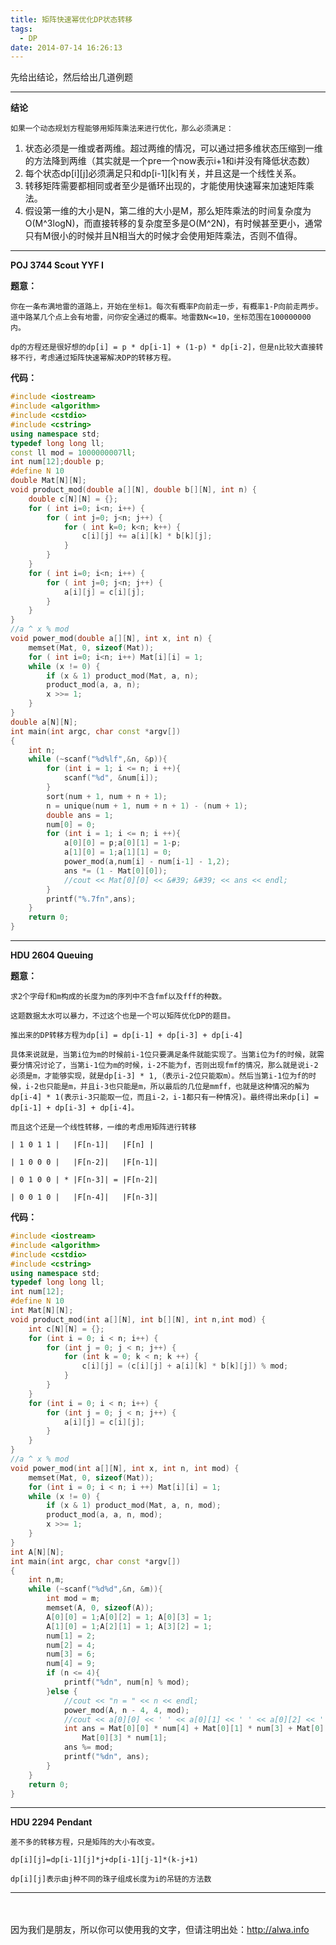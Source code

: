 ```yaml
---
title: 矩阵快速幂优化DP状态转移
tags:
  - DP
date: 2014-07-14 16:26:13
---
```


先给出结论，然后给出几道例题

* * *

**结论**

	如果一个动态规划方程能够用矩阵乘法来进行优化，那么必须满足： 

1.  状态必须是一维或者两维。超过两维的情况，可以通过把多维状态压缩到一维的方法降到两维（其实就是一个pre一个now表示i+1和i并没有降低状态数） 
2.  每个状态dp[i][j]必须满足只和dp[i-1][k]有关，并且这是一个线性关系。 
3.  转移矩阵需要都相同或者至少是循环出现的，才能使用快速幂来加速矩阵乘法。 
4.  假设第一维的大小是N，第二维的大小是M，那么矩阵乘法的时间复杂度为O(M^3logN)，而直接转移的复杂度至多是O(M^2N)，有时候甚至更小，通常只有M很小的时候并且N相当大的时候才会使用矩阵乘法，否则不值得。



* * *

**POJ 3744 Scout YYF I**

**题意：**

	你在一条布满地雷的道路上，开始在坐标1。每次有概率P向前走一步，有概率1-P向前走两步。道中路某几个点上会有地雷，问你安全通过的概率。地雷数N<=10，坐标范围在100000000内。

	dp的方程还是很好想的dp[i] = p * dp[i-1] + (1-p) * dp[i-2]，但是n比较大直接转移不行，考虑通过矩阵快速幂解决DP的转移方程。

**代码：**

```cpp
#include <iostream>
#include <algorithm>
#include <cstdio>
#include <cstring>
using namespace std;
typedef long long ll;
const ll mod = 1000000007ll;
int num[12];double p;
#define N 10
double Mat[N][N];
void product_mod(double a[][N], double b[][N], int n) {
    double c[N][N] = {};
    for ( int i=0; i<n; i++) {
        for ( int j=0; j<n; j++) {
            for ( int k=0; k<n; k++) {
                c[i][j] += a[i][k] * b[k][j];
            }
        }
    }
    for ( int i=0; i<n; i++) {
        for ( int j=0; j<n; j++) {
            a[i][j] = c[i][j];
        }
    }
}
//a ^ x % mod 
void power_mod(double a[][N], int x, int n) {
    memset(Mat, 0, sizeof(Mat));
    for ( int i=0; i<n; i++) Mat[i][i] = 1;
    while (x != 0) {
        if (x & 1) product_mod(Mat, a, n);
        product_mod(a, a, n);
        x >>= 1;
    }
}
double a[N][N];
int main(int argc, char const *argv[])
{
    int n;
    while (~scanf("%d%lf",&n, &p)){
        for (int i = 1; i <= n; i ++){
            scanf("%d", &num[i]);
        }
        sort(num + 1, num + n + 1);
        n = unique(num + 1, num + n + 1) - (num + 1);
        double ans = 1;
        num[0] = 0;
        for (int i = 1; i <= n; i ++){
            a[0][0] = p;a[0][1] = 1-p;
            a[1][0] = 1;a[1][1] = 0;
            power_mod(a,num[i] - num[i-1] - 1,2);
            ans *= (1 - Mat[0][0]);
            //cout << Mat[0][0] << &#39; &#39; << ans << endl;
        }
        printf("%.7fn",ans);
    }
    return 0;
}
```

* * *

**HDU 2604 Queuing**

**题意：**

	求2个字母f和m构成的长度为m的序列中不含fmf以及fff的种数。

	这题数据太水可以暴力，不过这个也是一个可以矩阵优化DP的题目。 

	推出来的DP转移方程为dp[i] = dp[i-1] + dp[i-3] + dp[i-4] 

	具体来说就是，当第i位为m的时候前i-1位只要满足条件就能实现了。当第i位为f的时候，就需要分情况讨论了，当第i-1位为m的时候，i-2不能为f，否则出现fmf的情况，那么就是说i-2必须是m，才能够实现，就是dp[i-3] * 1,（表示i-2位只能取m）。然后当第i-1位为f的时候，i-2也只能是m，并且i-3也只能是m，所以最后的几位是mmff，也就是这种情况的解为dp[i-4] * 1(表示i-3只能取一位，而且i-2，i-1都只有一种情况)。最终得出来dp[i] = dp[i-1] + dp[i-3] + dp[i-4]。 

	而且这个还是一个线性转移，一维的考虑用矩阵进行转移 

	| 1 0 1 1 |   |F[n-1]|   |F[n] | 

	| 1 0 0 0 |   |F[n-2]|   |F[n-1]| 

	| 0 1 0 0 | * |F[n-3]| = |F[n-2]| 

	| 0 0 1 0 |   |F[n-4]|   |F[n-3]|

**代码：**

```cpp
#include <iostream>
#include <algorithm>
#include <cstdio>
#include <cstring>
using namespace std;
typedef long long ll;
int num[12];
#define N 10
int Mat[N][N];
void product_mod(int a[][N], int b[][N], int n,int mod) {
    int c[N][N] = {};
    for (int i = 0; i < n; i++) {
        for (int j = 0; j < n; j++) {
            for (int k = 0; k < n; k ++) {
                c[i][j] = (c[i][j] + a[i][k] * b[k][j]) % mod;
            }
        }
    }
    for (int i = 0; i < n; i++) {
        for (int j = 0; j < n; j++) {
            a[i][j] = c[i][j];
        }
    }
}
//a ^ x % mod 
void power_mod(int a[][N], int x, int n, int mod) {
    memset(Mat, 0, sizeof(Mat));
    for (int i = 0; i < n; i ++) Mat[i][i] = 1;
    while (x != 0) {
        if (x & 1) product_mod(Mat, a, n, mod);
        product_mod(a, a, n, mod);
        x >>= 1;
    }
}
int A[N][N];
int main(int argc, char const *argv[])
{
    int n,m;
    while (~scanf("%d%d",&n, &m)){
        int mod = m;
        memset(A, 0, sizeof(A));
        A[0][0] = 1;A[0][2] = 1; A[0][3] = 1;
        A[1][0] = 1;A[2][1] = 1; A[3][2] = 1;
        num[1] = 2;
        num[2] = 4;
        num[3] = 6;
        num[4] = 9;
        if (n <= 4){
            printf("%dn", num[n] % mod);
        }else {
            //cout << "n = " << n << endl;
            power_mod(A, n - 4, 4, mod);
            //cout << a[0][0] << ' ' << a[0][1] << ' ' << a[0][2] << ' ' << a[0][3] << endl;
            int ans = Mat[0][0] * num[4] + Mat[0][1] * num[3] + Mat[0][2] * num[2] +
                Mat[0][3] * num[1];
            ans %= mod;
            printf("%dn", ans);
        }
    }
    return 0;
}
```
	 
* * *

**HDU 2294 Pendant**</span>

	差不多的转移方程，只是矩阵的大小有改变。

	dp[i][j]=dp[i-1][j]*j+dp[i-1][j-1]*(k-j+1)   

	dp[i][j]表示由j种不同的珠子组成长度为i的吊链的方法数
    
----
　 

因为我们是朋友，所以你可以使用我的文字，但请注明出处：http://alwa.info